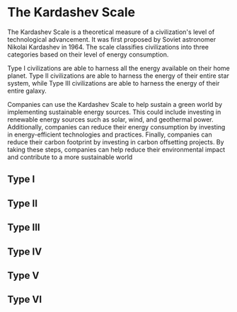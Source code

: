 # The Kardashev Scale
The Kardashev Scale is a theoretical measure of a civilization's level of technological advancement. It was first proposed by Soviet astronomer Nikolai Kardashev in 1964. The scale classifies civilizations into three categories based on their level of energy consumption.

Type I civilizations are able to harness all the energy available on their home planet. Type II civilizations are able to harness the energy of their entire star system, while Type III civilizations are able to harness the energy of their entire galaxy.

Companies can use the Kardashev Scale to help sustain a green world by implementing sustainable energy sources. This could include investing in renewable energy sources such as solar, wind, and geothermal power. Additionally, companies can reduce their energy consumption by investing in energy-efficient technologies and practices. Finally, companies can reduce their carbon footprint by investing in carbon offsetting projects. By taking these steps, companies can help reduce their environmental impact and contribute to a more sustainable world

## Type I
## Type	II
## Type III
## Type	IV
## Type V
## Type VI
